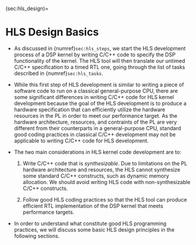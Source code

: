 (sec:hls_design)=
# HLS Design Basics

* As discussed in {numref}`sec:hls_steps`, we start the HLS
  development process of a DSP kernel by writing C/C++ code to specify
  the DSP functionality of the kernel. The HLS tool will then
  translate our untimed C/C++ specification to a timed RTL one, going
  through the list of tasks described in {numref}`sec:hls_tasks`.

* While this first step of HLS development is similar to writing a
  piece of software code to run on a classical general-purpose CPU,
  there are some significant differences in writing C/C++ code for HLS
  kernel development because the goal of the HLS development is to
  produce a hardware specification that can efficiently utilize the
  hardware resources in the PL in order to meet our performance
  target. As the hardware architecture, resources, and contraints of
  the PL are very different from their counterparts in a
  general-purpose CPU, standard good coding practices in classical
  C/C++ development may not be applicable to writing C/C++ code for
  HLS development.
  
* The two main considerations in HLS kernel code development are to:
  1. Write C/C++ code that is *synthesizable*. Due to limitations on
       the PL hardware architecture and resources, the HLS cannot
       synthesize some standard C/C++ constructs, such as dynamic
       memory allocation. We should avoid writing HLS code with
       non-synthesizable C/C++ constructs.
 
   2. Follow good HLS coding practices so that the HLS tool can
      produce efficient RTL implementation of the DSP kernel that
      meets performance targets.

* In order to understand what constitute good HLS programming
  practices, we will discuss some basic HLS design principles in the
  following sections.
  
